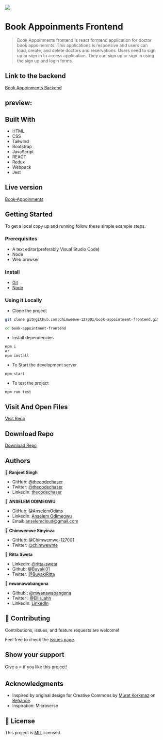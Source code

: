 ![](https://img.shields.io/badge/thecodechaser-blueviolet)

# Book Appoinments Frontend

> Book Appoinments frontend is react forntend application for doctor book appoinemnts. This applications is responsive and users can load, create, and delete doctors and reservations. Users need to sign up or sign in to access application. They can sign up or sign in using the sign up and login forms.

## Link to the backend

[Book Appoinments Backend](https://github.com/Chimwemwe-127001/book-appointment-backend)

## preview:



## Built With

- HTML
- CSS
- Tailwind
- Bootstrap
- JavaScript
- REACT
- Redux
- Webpack
- Jest

## Live version

[Book-Appoinments](https://book-appointments-frontend.netlify.app)

## Getting Started

To get a local copy up and running follow these simple example steps.

### Prerequisites
- A text editor(preferably Visual Studio Code)
- Node
- Web browser

### Install
- [Git](https://git-scm.com/downloads)
- [Node](https://nodejs.org/en/download/)

### Using it Locally

- Clone the project

```bash 
git clone git@github.com:Chimwemwe-127001/book-appointment-frontend.git

cd book-appointment-frontend
```

- Install dependencies

```bash
npm i 
or
npm install
```
- To Start the development server
```bash
npm start
```

- To test the project
```bash
npm run test
```


## Visit And Open Files

[Visit Repo](https://github.com/Chimwemwe-127001/book-appointment-frontend)

## Download Repo

[Download Repo](https://github.com/Chimwemwe-127001/book-appointment-frontend/archive/refs/heads/main.zip)

## Authors

👤 **Ranjeet Singh**

- GitHub: [@thecodechaser](https://github.com/thecodechaser)
- Twitter: [@thecodechaser](https://twitter.com/thecodechaser)
- LinkedIn: [thecodechaser](https://linkedin.com/in/thecodechaser)

👤 **ANSELEM ODIMEGWU**

- GitHub: [@AnselemOdims](https://github.com/AnselemOdims)
- LinkedIn: [Anselem Odimegwu](https://www.linkedin.com/in/anselem-odimegwu/)
- Email: anselemcloud@gmail.com

👤 **Chimwemwe Sinyinza**

- GitHub: [@Chimwemwe-127001](https://github.com/Chimwemwe-127001)
- Twitter: [@chimwewme](https://twitter.com/chimwewme)

👤 **Ritta Sweta**

- Linkedin: [@ritta-sweta](https://www.linkedin.com/in/ritta-sweta/)
- Github: [@Buyaki01](https://github.com/Buyaki01)
- Twitter: [@BuyakiRitta](https://twitter.com/BuyakiRitta)

👤 **mwanawabangona**

- Github : [@mwanawabangona](https://github.com/mwanawabangona)
- Twitter : [@Ellis_ahh](https://twitter.com/Ellis_ahh)
- LinkedIn: [LinkedIn](https://www.linkedin.com/in/ellis-ngona)


## 🤝 Contributing

Contributions, issues, and feature requests are welcome!

Feel free to check the [issues page](https://github.com/Chimwemwe-127001/book-appointment-frontend/issues).

## Show your support

Give a ⭐️ if you like this project!

## Acknowledgments

- Inspired by original design for Creative Commons by [Murat Korkmaz](https://www.behance.net/muratk) on [Behance](https://www.behance.net/gallery/26425031/Vespa-Responsive-Redesign).
- Inspiration: Microverse

## 📝 License

This project is [MIT](./LICENSE.md) licensed.
